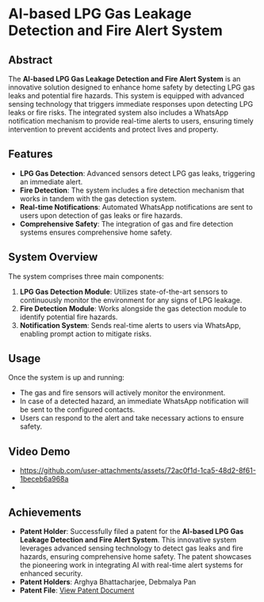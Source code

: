 # AI-based LPG Gas Leakage Detection and Fire Alert System

## Abstract
The **AI-based LPG Gas Leakage Detection and Fire Alert System** is an innovative solution designed to enhance home safety by detecting LPG gas leaks and potential fire hazards. This system is equipped with advanced sensing technology that triggers immediate responses upon detecting LPG leaks or fire risks. The integrated system also includes a WhatsApp notification mechanism to provide real-time alerts to users, ensuring timely intervention to prevent accidents and protect lives and property.

## Features
- **LPG Gas Detection**: Advanced sensors detect LPG gas leaks, triggering an immediate alert.
- **Fire Detection**: The system includes a fire detection mechanism that works in tandem with the gas detection system.
- **Real-time Notifications**: Automated WhatsApp notifications are sent to users upon detection of gas leaks or fire hazards.
- **Comprehensive Safety**: The integration of gas and fire detection systems ensures comprehensive home safety.

## System Overview
The system comprises three main components:
1. **LPG Gas Detection Module**: Utilizes state-of-the-art sensors to continuously monitor the environment for any signs of LPG leakage.
2. **Fire Detection Module**: Works alongside the gas detection module to identify potential fire hazards.
3. **Notification System**: Sends real-time alerts to users via WhatsApp, enabling prompt action to mitigate risks.

## Usage
Once the system is up and running:
- The gas and fire sensors will actively monitor the environment.
- In case of a detected hazard, an immediate WhatsApp notification will be sent to the configured contacts.
- Users can respond to the alert and take necessary actions to ensure safety.

## Video Demo
-  https://github.com/user-attachments/assets/72ac0f1d-1ca5-48d2-8f61-1beceb6a968a
-  
## Achievements
- **Patent Holder**: Successfully filed a patent for the **AI-based LPG Gas Leakage Detection and Fire Alert System**. This innovative system leverages advanced sensing technology to detect gas leaks and fire hazards, ensuring comprehensive home safety. The patent showcases the pioneering work in integrating AI with real-time alert systems for enhanced security.
- **Patent Holders**: Arghya Bhattacharjee, Debmalya Pan
- **Patent File**: [View Patent Document](https://drive.google.com/file/d/15LbF2Tv3y0DxKQk1tlhBDZy5qUI1nr24/view)
